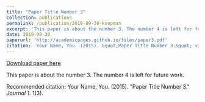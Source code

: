 ```yaml
---
title: "Paper Title Number 3"
collection: publications
permalink: /publication/2019-09-30-koopman
excerpt: 'This paper is about the number 3. The number 4 is left for future work.'
date: 2019-09-30
paperurl: 'http://academicpages.github.io/files/paper3.pdf'
citation: 'Your Name, You. (2015). &quot;Paper Title Number 3.&quot; <i>Journal 1</i>. 1(3).'
---
```


<a href='http://academicpages.github.io/files/paper3.pdf'>Download paper here</a>

This paper is about the number 3. The number 4 is left for future work.

Recommended citation: Your Name, You. (2015). "Paper Title Number 3." <i>Journal 1</i>. 1(3).